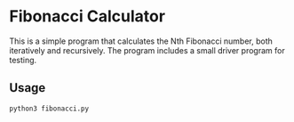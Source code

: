 # Fibonacci Calculator 

This is a simple program that calculates the Nth Fibonacci number, both
iteratively and recursively. The program includes a small driver program
for testing. 


## Usage

`python3 fibonacci.py`